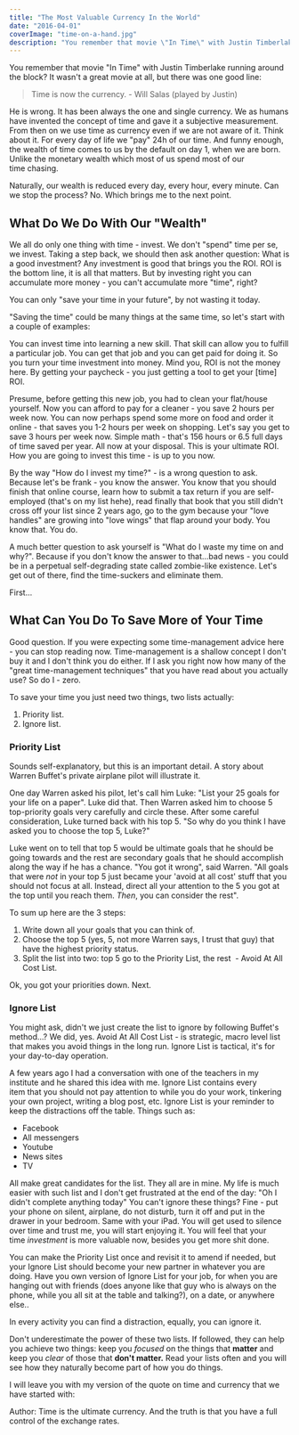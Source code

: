 ```yaml
---
title: "The Most Valuable Currency In the World"
date: "2016-04-01"
coverImage: "time-on-a-hand.jpg"
description: "You remember that movie \"In Time\" with Justin Timberlake running around the block?"
---
```


You remember that movie "In Time" with Justin Timberlake running around the block? It wasn't a great movie at all, but there was one good line:

> Time is now the currency.
\- Will Salas (played by Justin)

He is wrong. It has been always the one and single currency. We as humans have invented the concept of time and gave it a subjective measurement. From then on we use time as currency even if we are not aware of it. Think about it. For every day of life we "pay" 24h of our time. And funny enough, the wealth of time comes to us by the default on day 1, when we are born. Unlike the monetary wealth which most of us spend most of our time chasing.

Naturally, our wealth is reduced every day, every hour, every minute. Can we stop the process? No. Which brings me to the next point.

## What Do We Do With Our "Wealth"

We all do only one thing with time - invest. We don't "spend" time per se, we invest. Taking a step back, we should then ask another question: What is a good investment? Any investment is good that brings you the ROI. ROI is the bottom line, it is all that matters. But by investing right you can accumulate more money - you can't accumulate more "time", right?

You can only "save your time in your future", by not wasting it today.

"Saving the time" could be many things at the same time, so let's start with a couple of examples:

You can invest time into learning a new skill. That skill can allow you to fulfill a particular job. You can get that job and you can get paid for doing it. So you turn your time investment into money. Mind you, ROI is not the money here. By getting your paycheck - you just getting a tool to get your [time] ROI.

Presume, before getting this new job, you had to clean your flat/house yourself. Now you can afford to pay for a cleaner - you save 2 hours per week now. You can now perhaps spend some more on food and order it online - that saves you 1-2 hours per week on shopping. Let's say you get to save 3 hours per week now. Simple math - that's 156 hours or 6.5 full days of time saved per year. All now at your disposal. This is your ultimate ROI. How you are going to invest this time - is up to you now.

By the way "How do I invest my time?" - is a wrong question to ask. Because let's be frank - you know the answer. You know that you should finish that online course, learn how to submit a tax return if you are self-employed (that's on my list hehe), read finally that book that you still didn't cross off your list since 2 years ago, go to the gym because your "love handles" are growing into "love wings" that flap around your body. You know that. You do.

A much better question to ask yourself is "What do I waste my time on and why?". Because if you don't know the answer to that...bad news - you could be in a perpetual self-degrading state called zombie-like existence. Let's get out of there, find the time-suckers and eliminate them.

First...

## What Can You Do To Save More of Your Time

Good question. If you were expecting some time-management advice here - you can stop reading now. Time-management is a shallow concept I don't buy it and I don't think you do either. If I ask you right now how many of the "great time-management techniques" that you have read about you actually use? So do I - zero.

To save your time you just need two things, two lists actually:

1. Priority list.
2. Ignore list.

### Priority List

Sounds self-explanatory, but this is an important detail. A story about Warren Buffet's private airplane pilot will illustrate it.

One day Warren asked his pilot, let's call him Luke: "List your 25 goals for your life on a paper". Luke did that. Then Warren asked him to choose 5 top-priority goals very carefully and circle these. After some careful consideration, Luke turned back with his top 5. "So why do you think I have asked you to choose the top 5, Luke?"

Luke went on to tell that top 5 would be ultimate goals that he should be going towards and the rest are secondary goals that he should accomplish along the way if he has a chance. "You got it wrong", said Warren. "All goals that were _not_ in your top 5 just became your 'avoid at all cost' stuff that you should not focus at all. Instead, direct all your attention to the 5 you got at the top until you reach them. _Then_, you can consider the rest".

To sum up here are the 3 steps:

1. Write down all your goals that you can think of.
2. Choose the top 5 (yes, 5, not more Warren says, I trust that guy) that have the highest priority status.
3. Split the list into two: top 5 go to the Priority List, the rest  - Avoid At All Cost List.

Ok, you got your priorities down. Next.

### Ignore List

You might ask, didn't we just create the list to ignore by following Buffet's method...? We did, yes. Avoid At All Cost List - is strategic, macro level list that makes you avoid things in the long run. Ignore List is tactical, it's for your day-to-day operation.

A few years ago I had a conversation with one of the teachers in my institute and he shared this idea with me. Ignore List contains every item that you should not pay attention to while you do your work, tinkering your own project, writing a blog post, etc. Ignore List is your reminder to keep the distractions off the table. Things such as:

- Facebook
- All messengers
- Youtube
- News sites
- TV

All make great candidates for the list. They all are in mine. My life is much easier with such list and I don't get frustrated at the end of the day: "Oh I didn't complete anything today" You can't ignore these things? Fine - put your phone on silent, airplane, do not disturb, turn it off and put in the drawer in your bedroom. Same with your iPad. You will get used to silence over time and trust me, you will start enjoying it. You will feel that your time _investment_ is more valuable now, besides you get more shit done.

You can make the Priority List once and revisit it to amend if needed, but your Ignore List should become your new partner in whatever you are doing. Have you own version of Ignore List for your job, for when you are hanging out with friends (does anyone like that guy who is always on the phone, while you all sit at the table and talking?), on a date, or anywhere else..

In every activity you can find a distraction, equally, you can ignore it.

Don't underestimate the power of these two lists. If followed, they can help you achieve two things: keep you _focused_ on the things that **matter** and keep you _clear_ of those that **don't matter.** Read your lists often and you will see how they naturally become part of how you do things.

I will leave you with my version of the quote on time and currency that we have started with:

Author: Time is the ultimate currency. And the truth is that you have a full control of the exchange rates.
